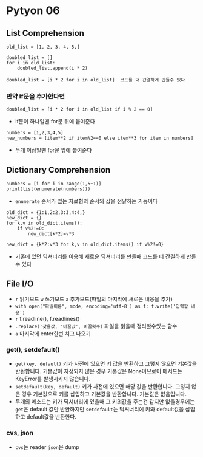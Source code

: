 # Pytyon 06

## List Comprehension
```
old_list = [1, 2, 3, 4, 5,]

doubled_list = []
for i in old_list:
	doubled_list.append(i * 2)
```
```doubled_list = [i * 2 for i in old_list]  코드를 더 간결하게 만들수 있다```

### 만약 if문을 추가한다면
```doubled_list = [i * 2 for i in old_list if i % 2 == 0]```
- if문이 하나일땐 for문 뒤에 붙여준다
```
numbers = [1,2,3,4,5]
new_numbers = [item**2 if item%2==0 else item**3 for item in numbers]
```
- 두개 이상일땐 for문 앞에 붙여준다

## Dictionary Comprehension
```
numbers = [i for i in range(1,5+1)]
print(list(enumerate(numbers)))
```
- `enumerate` 순서가 있는 자료형의 순서와 값을 전달하는 기능이다 
```
old_dict = {1:1,2:2,3:3,4:4,}
new_dict = {}
for k,v in old_dict.items():
    if v%2!=0:
        new_dict[k*2]=v*3
```
```new_dict = {k*2:v*3 for k,v in old_dict.items() if v%2!=0}```
- 기존에 있던 딕셔너리를 이용해 새로운 딕셔너리를 만들때 코드를 더 간결하게 만들 수 있다

## File I/O
- `r` 읽기모드  `w` 쓰기모드  `a` 추가모드(파일의 마지막에 새로운 내용을 추가)
- `with open("파일이름", mode, encoding='utf-8') as f: f.write('입력할 내용')`
- `r` f.readline(), f.readlines()
- `.replace('찾을값, '바꿀값', 바꿀횟수)` 파일을 읽을때 정리할수있는 함수
- `a` 마지막에 enter한번 치고 나오기

### get(), setdefault()
- `get(key, default)` 키가 사전에 있으면 키 값을 반환하고 그렇지 않으면 기본값을 반환합니다. 기본값이 지정되지 않은 경우 기본값은 None이므로이 메서드는 KeyError를 발생시키지 않습니다.
- `setdefault(key, default)` 키가 사전에 있으면 해당 값을 반환합니다. 그렇지 않은 경우 기본값으로 키를 삽입하고 기본값을 반환합니다. 기본값은 없음입니다.
- 두개의 메소드는 키가 딕셔너리에 있을때 그 키의값을 주는건 같지만  없을경우에는 `get`은 default 값만 반환하지만 `setdefault`는 딕셔너리에 키와 default값을 삽입하고 default값을 반환한다.

### cvs, json
- `cvs`는 reader
`json`은 dump
